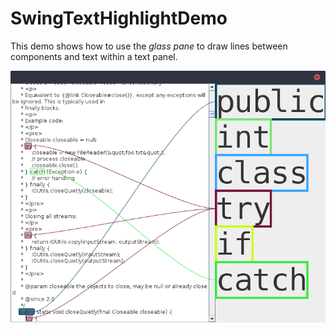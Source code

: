 # SwingTextHighlightDemo


This demo shows how to use the *glass pane* to draw lines between components and text within a text panel. 

![](example.png)



